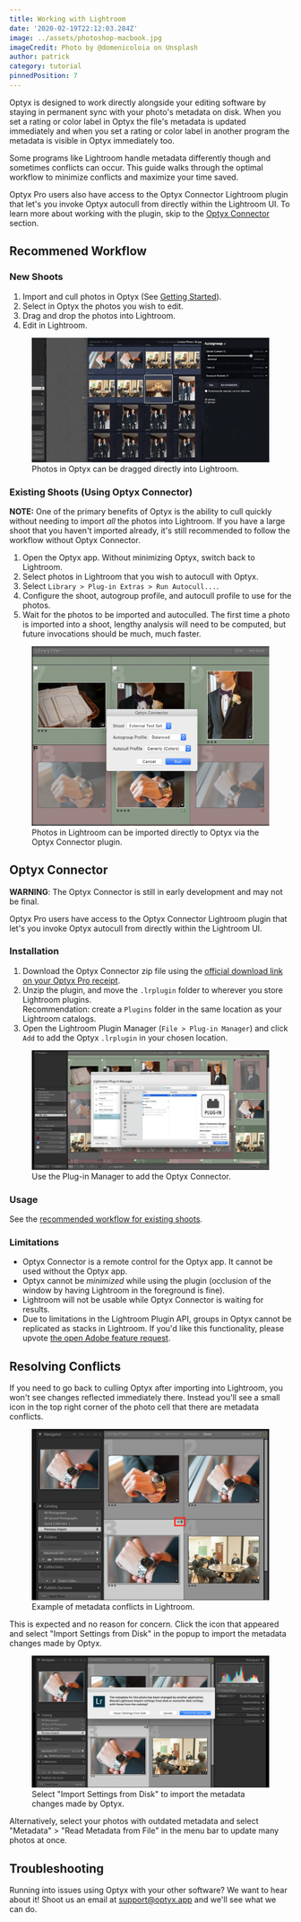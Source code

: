 ```yaml
---
title: Working with Lightroom
date: '2020-02-19T22:12:03.284Z'
image: ../assets/photoshop-macbook.jpg
imageCredit: Photo by @domenicoloia on Unsplash
author: patrick
category: tutorial
pinnedPosition: 7
---
```


Optyx is designed to work directly alongside your editing software by staying in permanent sync with your photo's metadata on disk. When you set a rating or color label in Optyx the file's metadata is updated immediately and when you set a rating or color label in another program the metadata is visible in Optyx immediately too.

Some programs like Lightroom handle metadata differently though and sometimes conflicts can occur. This guide walks through the optimal workflow to minimize conflicts and maximize your time saved.

Optyx Pro users also have access to the Optyx Connector Lightroom plugin that let's you invoke Optyx autocull from directly within the Lightroom UI. To learn more about working with the plugin, skip to the [Optyx Connector](#optyx-connector) section.

## Recommened Workflow

### New Shoots

1. Import and cull photos in Optyx (See [Getting Started](/tutorials/getting-started)).
1. Select in Optyx the photos you wish to edit.
1. Drag and drop the photos into Lightroom.
1. Edit in Lightroom.

<figure>
<img src="../assets/lightroom-drag-n-drop.gif">
<figcaption>Photos in Optyx can be dragged directly into Lightroom.</figcaption>
</figure>

### Existing Shoots (Using Optyx Connector)

**NOTE:** One of the primary benefits of Optyx is the ability to cull quickly without needing to import _all_ the photos into Lightroom. If you have a large shoot that you haven't imported already, it's still recommended to follow the workflow without Optyx Connector.

1. Open the Optyx app. Without minimizing Optyx, switch back to Lightroom.
1. Select photos in Lightroom that you wish to autocull with Optyx.
1. Select `Library > Plug-in Extras > Run Autocull...`.
1. Configure the shoot, autogroup profile, and autocull profile to use for the photos.
1. Wait for the photos to be imported and autoculled. The first time a photo is imported into a shoot, lengthy analysis will need to be computed, but future invocations should be much, much faster.

<figure>
<img src="../assets/lightroom-plugin-ui.png">
<figcaption>Photos in Lightroom can be imported directly to Optyx via the Optyx Connector plugin.</figcaption>
</figure>

## Optyx Connector

**WARNING**: The Optyx Connector is still in early development and may not be final.

Optyx Pro users have access to the Optyx Connector Lightroom plugin that let's you invoke Optyx autocull from directly within the Lightroom UI.

### Installation

1. Download the Optyx Connector zip file using the [official download link on your Optyx Pro receipt](https://customers.gumroad.com/article/199-how-do-i-access-my-purchase).
1. Unzip the plugin, and move the `.lrplugin` folder to wherever you store Lightroom plugins. <br />
   Recommendation: create a `Plugins` folder in the same location as your Lightroom catalogs.
1. Open the Lightroom Plugin Manager (`File > Plug-in Manager`) and click `Add` to add the Optyx `.lrplugin` in your chosen location.

<figure>
<img src="../assets/lightroom-plugin-add.png">
<figcaption>Use the Plug-in Manager to add the Optyx Connector.</figcaption>
</figure>

### Usage

See the [recommended workflow for existing shoots](#existing-shoots-using-optyx-connector).

### Limitations

- Optyx Connector is a remote control for the Optyx app. It cannot be used without the Optyx app.
- Optyx cannot be _minimized_ while using the plugin (occlusion of the window by having Lightroom in the foreground is fine).
- Lightroom will not be usable while Optyx Connector is waiting for results.
- Due to limitations in the Lightroom Plugin API, groups in Optyx cannot be replicated as stacks in Lightroom. If you'd like this functionality, please upvote [the open Adobe feature request](https://feedback.photoshop.com/photoshop_family/topics/lightroom_sdk_stack_ops).

## Resolving Conflicts

If you need to go back to culling Optyx after importing into Lightroom, you won't see changes reflected immediately there. Instead you'll see a small icon in the top right corner of the photo cell that there are metadata conflicts.

<figure>
<img src="../assets/lightroom-metadata-conflict.png">
<figcaption>Example of metadata conflicts in Lightroom.</figcaption>
</figure>

This is expected and no reason for concern. Click the icon that appeared and select "Import Settings from Disk" in the popup to import the metadata changes made by Optyx.

<figure>
<img src="../assets/lightroom-metadata-import-settings-from-disk.png">
<figcaption>Select "Import Settings from Disk" to import the metadata changes made by Optyx.</figcaption>
</figure>

Alternatively, select your photos with outdated metadata and select "Metadata" > "Read Metadata from File" in the menu bar to update many photos at once.

## Troubleshooting

Running into issues using Optyx with your other software? We want to hear about it! Shoot us an email at [support@optyx.app](mailto:support@optyx.app) and we'll see what we can do.
